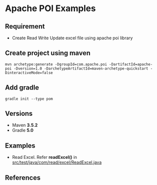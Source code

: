 # Apache POI Examples

## Requirement
* Create Read Write Update excel file using apache poi library

## Create project using maven
```
mvn archetype:generate -DgroupId=com.apache.poi -DartifactId=apache-poi -Dversion=1.0 -DarchetypeArtifactId=maven-archetype-quickstart -DinteractiveMode=false
```

## Add gradle
```
gradle init --type pom
```

## Versions
* Maven **3.5.2**
* Gradle **5.0**

## Examples
* Read Excel. Refer **readExcel()** in [src/test/java/com/read/excel/ReadExcel.java](src/test/java/com/read/excel/ReadExcel.java)

## References
